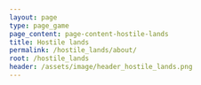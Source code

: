 ```yaml
---
layout: page
type: page_game
page_content: page-content-hostile-lands
title: Hostile lands
permalink: /hostile_lands/about/
root: /hostile_lands
header: /assets/image/header_hostile_lands.png
---
```

